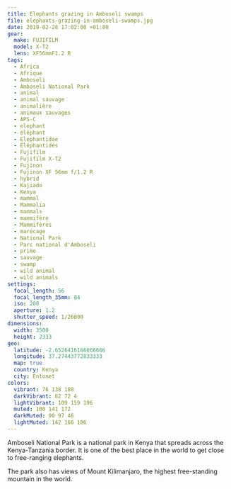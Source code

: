 ```yaml
---
title: Elephants grazing in Amboseli swamps
file: elephants-grazing-in-amboseli-swamps.jpg
date: 2019-02-28 17:02:00 +01:00
gear:
  make: FUJIFILM
  model: X-T2
  lens: XF56mmF1.2 R
tags:
  - Africa
  - Afrique
  - Amboseli
  - Amboseli National Park
  - animal
  - animal sauvage
  - animalière
  - animaux sauvages
  - APS-C
  - elephant
  - éléphant
  - Elephantidae
  - Éléphantidés
  - Fujifilm
  - Fujifilm X-T2
  - Fujinon
  - Fujinon XF 56mm f/1.2 R
  - hybrid
  - Kajiado
  - Kenya
  - mammal
  - Mammalia
  - mammals
  - mammifère
  - Mammifères
  - marécage
  - National Park
  - Parc national d'Amboseli
  - prime
  - sauvage
  - swamp
  - wild animal
  - wild animals
settings:
  focal_length: 56
  focal_length_35mm: 84
  iso: 200
  aperture: 1.2
  shutter_speed: 1/26000
dimensions:
  width: 3500
  height: 2333
geo:
  latitude: -2.6526416166666666
  longitude: 37.27443772833333
  map: true
  country: Kenya
  city: Entonet
colors:
  vibrant: 76 138 180
  darkVibrant: 62 72 4
  lightVibrant: 109 159 196
  muted: 100 141 172
  darkMuted: 90 97 46
  lightMuted: 142 166 186
---
```


Amboseli National Park is a national park in Kenya that spreads across the Kenya-Tanzania border. It is one of the best place in the world to get close to free-ranging elephants.

The park also has views of Mount Kilimanjaro, the highest free-standing mountain in the world.
